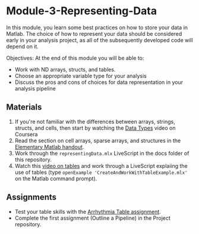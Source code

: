 # Module-3-Representing-Data
In this module, you learn some best practices on how to store your data in Matlab.  The choice of how to represent your data should be considered early in your analysis project, as all of the subsequently developed code will depend on it. 

Objectives:
At the end of this module you will be able to:

* Work with  ND arrays, structs, and tables.
* Choose an appropriate variable type for your analysis
* Discuss the pros and cons of choices for data representation in your analysis pipeline

## Materials

1. If you're not familiar with the differences between arrays, strings, structs, and cells, then start by watching the [Data Types](https://www.coursera.org/learn/matlab/home/week/8) video on Coursera 
1. Read the section on cell arrays, sparse arrays, and structures in the [Elementary Matlab handout](.docs/ElementaryMatlab.pdf).
1. Work through the `representingData.mlx` LiveScript in the docs folder of this repository.
1. Watch this [video on tables](https://www.mathworks.com/videos/introducing-tables-and-categorical-arrays-79924.html?s_tid=srchtitle_tables%20_2) and work through a LiveScript explaiing the use of tables (type `openExample 'CreateAndWorkWithTableExample.mlx'` on the Matlab command prompt).
 
 ## Assignments
 
 - Test your table skills with the [Arrhythmia Table assignment](./docs/arrhytmia.md).
 - Complete the first assignment (Outline a Pipeline) in the Project repository.
 
